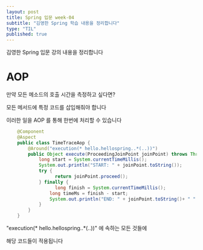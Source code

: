 ```yaml
---
layout: post
title: Spring 입문 week-04
subtitle: "김영한 Spring 학습 내용을 정리합니다"
type: "TIL"
published: true
---
```


김영한 Spring 입문 강의 내용을 정리합니다

# AOP

만약 모든 메소드의 호출 시간을 측정하고 싶다면?

모든 메서드에 특정 코드를 삽입해줘야 합니다

이러한 일을 AOP 를 통해 한번에 처리할 수 있습니다

```java
    @Component
    @Aspect
    public class TimeTraceAop {
        @Around("execution(* hello.hellospring..*(..))")
        public Object execute(ProceedingJoinPoint joinPoint) throws Throwable {
            long start = System.currentTimeMillis();
            System.out.println("START: " + joinPoint.toString());
            try {
                  return joinPoint.proceed();
            } finally {
                  long finish = System.currentTimeMillis();
                long timeMs = finish - start;
                System.out.println("END: " + joinPoint.toString()+ " " + timeMs + "ms");
            }
        }
    }
```
"execution(* hello.hellospring..*(..))" 에 속하는 모든 것들에

해당 코드들이 적용됩니다
